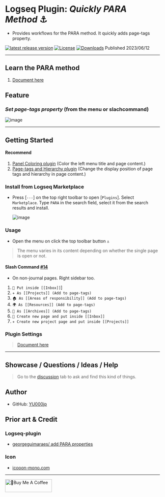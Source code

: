 # Logseq Plugin: *Quickly PARA Method* ⚓

- Provides workflows for the PARA method. It quickly adds page-tags property.

[![latest release version](https://img.shields.io/github/v/release/YU000jp/logseq-plugin-quickly-para-method)](https://github.com/YU000jp/logseq-plugin-quickly-para-method/releases)
[![License](https://img.shields.io/github/license/YU000jp/logseq-plugin-quickly-para-method?color=blue)](https://github.com/YU000jp/logseq-plugin-quickly-para-method/LICENSE)
[![Downloads](https://img.shields.io/github/downloads/YU000jp/logseq-plugin-quickly-para-method/total.svg)](https://github.com/YU000jp/logseq-plugin-quickly-para-method/releases)
 Published 2023/06/12

---

## Learn the PARA method

1. [Document here](https://github.com/YU000jp/logseq-plugin-quickly-para-method/wiki/Learn-the-PARA-method)

## Feature

### *Set page-tags property* (from the menu or slachcommand)

  ![image](https://github.com/YU000jp/logseq-plugin-quickly-para-method/assets/111847207/3eacdfdb-daa3-4786-9ce6-9ee056760f55)

---

## Getting Started

#### Recommend

1. [Panel Coloring plugin](https://github.com/YU000jp/logseq-plugin-panel-coloring) (Color the left menu title and page content.)
1. [Page-tags and Hierarchy plugin](https://github.com/YU000jp/logseq-page-tags-and-hierarchy) (Change the display position of page tags and hierarchy in page content.)

### Install from Logseq Marketplace

- Press [`---`] on the top right toolbar to open [`Plugins`]. Select `Marketplace`. Type `PARA` in the search field, select it from the search results and install.

   ![image](https://github.com/YU000jp/logseq-plugin-quickly-para-method/assets/111847207/a6d4337a-2454-4ca4-8a1d-a0d9ca4e9ac2)

### Usage

- Open the menu on click the top toolbar button `⚓`

> The menu varies in its content depending on whether the single page is open or not.

#### Slash Command [#14](https://github.com/YU000jp/logseq-plugin-quickly-para-method/issues/14)

- On non-journal pages. Right sidebar too.

1. `📧 Put inside [[Inbox]]`]
1. `✈️ As [[Projects]] (Add to page-tags)`
1. `🏠 As [[Areas of responsibility]] (Add to page-tags)`
1. `🌍 As [[Resources]] (Add to page-tags)`
1. `🧹 As [[Archives]] (Add to page-tags)`
1. `📧 Create new page and put inside [[Inbox]]`
1. `✈️ Create new project page and put inside [[Projects]]`

### Plugin Settings

> [Document here](https://github.com/YU000jp/logseq-plugin-quickly-para-method/wiki/Plugin-settings)
 
---

## Showcase / Questions / Ideas / Help

> Go to the [discussion](https://github.com/YU000jp/logseq-plugin-quickly-para-method/discussions) tab to ask and find this kind of things.

## Author

- GitHub: [YU000jp](https://github.com/YU000jp)

## Prior art & Credit

### Logseq-plugin

- [georgeguimaraes/ add PARA properties](https://github.com/georgeguimaraes/logseq-plugin-add-PARA-properties)

### Icon

- [icooon-mono.com](https://icooon-mono.com/10204-%e9%8c%a8%e3%81%ae%e3%82%a2%e3%82%a4%e3%82%b3%e3%83%b3%e3%81%9d%e3%81%ae4/)

---

<a href="https://www.buymeacoffee.com/yu000japan" target="_blank"><img src="https://cdn.buymeacoffee.com/buttons/v2/default-violet.png" alt="🍌Buy Me A Coffee" style="height: 42px;width: 152px" ></a>
